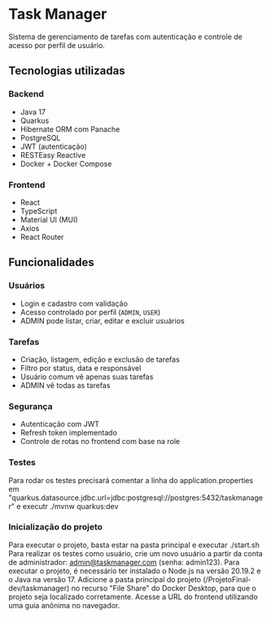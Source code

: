 # Task Manager

Sistema de gerenciamento de tarefas com autenticação e controle de acesso por perfil de usuário.

## Tecnologias utilizadas

### Backend
- Java 17
- Quarkus
- Hibernate ORM com Panache
- PostgreSQL
- JWT (autenticação)
- RESTEasy Reactive
- Docker + Docker Compose

### Frontend
- React
- TypeScript
- Material UI (MUI)
- Axios
- React Router

## Funcionalidades

### Usuários
- Login e cadastro com validação
- Acesso controlado por perfil (`ADMIN`, `USER`)
- ADMIN pode listar, criar, editar e excluir usuários

### Tarefas
- Criação, listagem, edição e exclusão de tarefas
- Filtro por status, data e responsável
- Usuário comum vê apenas suas tarefas
- ADMIN vê todas as tarefas

### Segurança
- Autenticação com JWT
- Refresh token implementado
- Controle de rotas no frontend com base na role

### Testes
Para rodar os testes precisará comentar a linha do application.properties em "quarkus.datasource.jdbc.url=jdbc:postgresql://postgres:5432/taskmanager"
e executr ./mvnw quarkus:dev

### Inicialização do projeto
Para executar o projeto, basta estar na pasta principal e executar ./start.sh
Para realizar os testes como usuário, crie um novo usuário a partir da conta de administrador: admin@taskmanager.com (senha: admin123).
Para executar o projeto, é necessário ter instalado o Node.js na versão 20.19.2 e o Java na versão 17.
Adicione a pasta principal do projeto (/ProjetoFinal-dev/taskmanager) no recurso "File Share" do Docker Desktop, para que o projeto seja localizado corretamente.
Acesse a URL do frontend utilizando uma guia anônima no navegador.